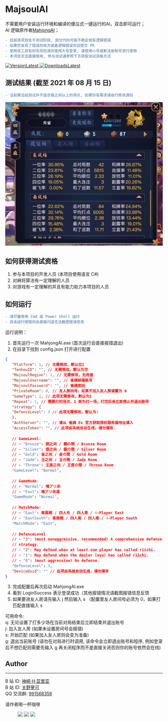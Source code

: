 # MajsoulAI

不需要用户安装运行环境和编译的傻瓜式一键运行的AI，双击即可运行；  
AI 逻辑原作者[MahjongAI](https://github.com/zhangjk95/MahjongAI)；

```diff
- 目前该项目处于测试阶段, 部分代码可能不稳定或有逻辑错误
- 如果您发现了错误的地方或者逻辑错误欢迎提交 PR
- 使用该工具有封号风险请勿使用大号登录, 请使用小号或新注册账号进行使用
- 本项目无法直接使用, 参与测试请参照下方获取测试资格方式
```

[![VersionLatest](https://img.shields.io/github/release/moxcomic/MajsoulAI) ![DownloadsLatest](https://img.shields.io/github/downloads/moxcomic/MajsoulAI/latest/total)](https://github.com/moxcomic/MajsoulAI/releases/latest)

## 测试结果 (截至 2021 年 08 月 15 日)
```diff
- 当前算法经测试并不适合银之间以上的场次, 如果你有需求请自行修改源码
```
![雀杰](./imgs/majsoul-0.jpg)

## 如何获得测试资格

1. 参与本项目的开发人员 (本项目使用语言 C#)
2. 对麻将算法有一定理解的人员
3. 对游戏有一定理解的并且有能力助力本项目的人员

## 如何运行

```diff
- 请尽量使用 Cmd 或 Power Shell 运行
- 双击运行报错将会直接闪退无法截图错误信息
```

运行说明：

1. 首先运行一次 MahjongAI.exe (首次运行会直接报错退出)
2. 在目录下找到 config.json 打开进行配置

```JSON
{
   "Platform": 1, // 无需修改，默认位1
   "TenhouID": "", // 无需修改，默认为空
   "MajsoulRegion": 1, // 无需修改，无用值
   "MajsoulUsername": "", // 雀魂邮箱账号
   "MajsoulPassword": "", // 雀魂密码
   "PrivateRoom": 0, // 友人房间号，如果不加入友人房请置为 0
   "GameType": 1, // 此项无需修改，默认为1
   "Repeat": 1, // 需要打的场次，1 即为打一场，打完后会立即停止并退出账号
   "strategy": {
   "DefenceLevel": 3 // 此项无需修改，默认为3
   },
   "AuthServer": "", // 请从 雀魂 Ex 官方获取授权服务器地址填入
   "AccessToken": "", // 此项由系统自动生成，请勿填写

   // GameLevel:
   // - "Bronze": 铜之间 / 銅の間 / Bronze Room
   // - "Silver": 银之间 / 銀の間 / Silver Room
   // - "Gold": 金之间 / 金の間 / Gold Room
   // - "Jade": 玉之间 / 玉の間 / Jade Room
   // - "Throne": 王座之间 / 王座の間 / Throne Room
   "GameLevel": "Normal",

   // GameMode:
   // - "Normal": 喰アリ赤
   // - "Fast": 喰アリ赤速
   "GameMode": "Normal",

   // MatchMode:
   // - "East": 東風戦 / 四人东 / 四人東 / 4-Player East
   // - "EastSouth": 東南戦 / 四人南 / 四人南 / 4-Player South
   "MatchMode": "East",

   // DefenceLevel
   // - "3": (most nonaggressive, recommended) A comprehensive defense
   // strategy.
   // - "2": May defend when at least one player has called riichi.
   // - "1": May defend when the dealer (oya) has called riichi.
   // - "0": (most aggressive) No defense.
   "DefenceLevel": 3,
   "DeviceUuid": "" // 此项由系统自动生成，请勿填写
}
```

3. 完成配置后再次启动 MahjongAI.exe
4. 看到 LoginSuccess 表示登录成功（其他报错情况请截图报错信息反馈
5. 如果要进友人房请先输入 j 然后输入 s （配置里友人房间号必须为 0，如果打匹配直接输入 s

可用命令:  
q: 无论设置了打多少场在当前对局结束后立即结束并退出账号  
j: 加入友人房 (如果未设置房间号会报错)  
s: 开始匹配 (如果加入友人房则会变为准备)  
g: 退出当前账号 (请勿在对局进行时调用, 该命令会立即退出账号和程序, 例如登录后不想匹配则需要先输入 g 再关闭程序而不是直接关闭否则你的账号依然会在线)

## Author

---

B 站 ID: [神崎·H·亚里亚](https://space.bilibili.com/898411/)  
B 站 ID: [关野萝可](https://space.bilibili.com/612462792/)  
QQ 交流群: [991568358](https://jq.qq.com/?_wv=1027&k=3gaKRwqg)

请作者喝一杯咖啡

<figure class="third">
    <img src="https://moxcomic.github.io/wechat.png" width=170>
    <img src="https://moxcomic.github.io/alipay.png" width=170>
    <img src="https://moxcomic.github.io/qq.png" width=170>
</figure>
